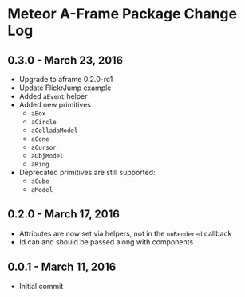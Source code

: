 Meteor A-Frame Package Change Log
==================================

## 0.3.0 - March 23, 2016

* Upgrade to aframe 0.2.0-rc1
* Update FlickrJump example
* Added `aEvent` helper
* Added new primitives
  * `aBox`
  * `aCircle`
  * `aColladaModel`
  * `aCone`
  * `aCursor`
  * `aObjModel`
  * `aRing`
* Deprecated primitives are still supported:
  * `aCube`
  * `aModel`

## 0.2.0 - March 17, 2016

* Attributes are now set via helpers, not in the `onRendered` callback
* Id can and should be passed along with components

## 0.0.1 - March 11, 2016

* Initial commit